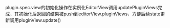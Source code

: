 plugin.spec.view的初始化操作在实例化EditorView调用updatePluginViews完成，其初始化后返回的结果被push到editorView.pluginViews，方便后续state更新调用pluginView.update()